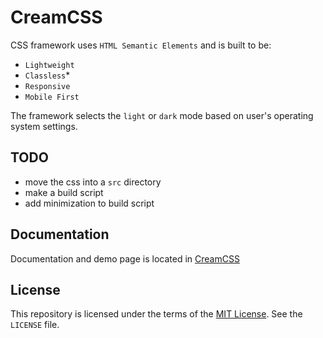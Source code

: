 # CreamCSS

CSS framework uses `HTML Semantic Elements` and is built to be:

- `Lightweight`
- `Classless`*
- `Responsive`
- `Mobile First`

The framework selects the `light` or `dark` mode based on user's operating system settings.

## TODO

- move the css into a `src` directory
- make a build script
- add minimization to build script

## Documentation

Documentation and demo page is located in [CreamCSS](http://CalinRadoni.github.io/CreamCSS)

## License

This repository is licensed under the terms of the [MIT License](https://spdx.org/licenses/MIT.html). See the `LICENSE` file.
